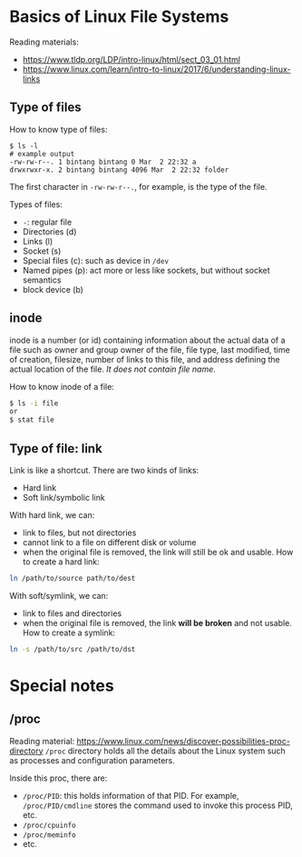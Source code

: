 # Basics of Linux File Systems
Reading materials:
- https://www.tldp.org/LDP/intro-linux/html/sect_03_01.html
- https://www.linux.com/learn/intro-to-linux/2017/6/understanding-linux-links

## Type of files
How to know type of files:
```
$ ls -l
# example output
-rw-rw-r--. 1 bintang bintang 0 Mar  2 22:32 a
drwxrwxr-x. 2 bintang bintang 4096 Mar  2 22:32 folder
```
The first character in `-rw-rw-r--.`, for example, is the type of the file.

Types of files:
- `-`: regular file
- Directories (d)
- Links (l)
- Socket (s)
- Special files (c): such as device in `/dev`
- Named pipes (p): act more or less like sockets, but without socket semantics
- block device (b)

## inode
inode is a number (or id) containing information about the actual data of a file such as owner and group owner of the file, file type, last modified, time of creation, filesize, number of links to this file, and address defining the actual location of the file. *It does not contain file name*.

How to know inode of a file:
```bash
$ ls -i file
or
$ stat file
```

## Type of file: link
Link is like a shortcut. There are two kinds of links:
- Hard link
- Soft link/symbolic link

With hard link, we can:
- link to files, but not directories
- cannot link to a file on different disk or volume
- when the original file is removed, the link will still be ok and usable.
How to create a hard link:
```bash
ln /path/to/source path/to/dest
```

With soft/symlink, we can:
- link to files and directories
- when the original file is removed, the link **will be broken** and not usable.
How to create a symlink:
```bash
ln -s /path/to/src /path/to/dst
```

# Special notes
## /proc
Reading material: https://www.linux.com/news/discover-possibilities-proc-directory 
`/proc` directory holds all the details about the Linux system such as processes and configuration parameters.

Inside this proc, there are:
- `/proc/PID`: this holds information of that PID. For example, `/proc/PID/cmdline` stores the command used to invoke this process PID, etc.
- `/proc/cpuinfo`
- `/proc/meminfo`
- etc.